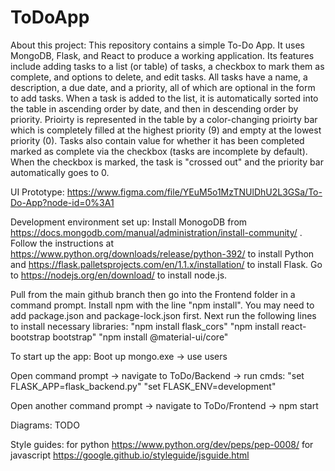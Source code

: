 # ToDoApp

About this project: This repository contains a simple To-Do App. It uses MongoDB, Flask, and React to produce a working application. Its features include adding tasks to a list (or table) of tasks, a checkbox to mark them as complete, and options to delete, and edit tasks. All tasks have a name, a description, a due date, and a priority, all of which are optional in the form to add tasks. When a task is added to the list, it is automatically sorted into the table in ascending order by date, and then in descending order by priority. Prioirty is represented in the table by a color-changing prioirty bar which is completely filled at the highest priority (9) and empty at the lowest priority (0). Tasks also contain value for whether it has been completed marked as complete via the checkbox (tasks are incomplete by default). When the checkbox is marked, the task is "crossed out" and the priority bar automatically goes to 0.

UI Prototype: https://www.figma.com/file/YEuM5o1MzTNUlDhU2L3GSa/To-Do-App?node-id=0%3A1


Development environment set up:
Install MonogoDB from https://docs.mongodb.com/manual/administration/install-community/ .
Follow the instructions at https://www.python.org/downloads/release/python-392/ to install Python
and https://flask.palletsprojects.com/en/1.1.x/installation/ to install Flask.
Go to https://nodejs.org/en/download/ to install node.js.

Pull from the main github branch then go into the Frontend folder in a command prompt. Install npm with the line "npm install". 
You may need to add package.json and package-lock.json first. Next run the following lines to install necessary libraries:
  "npm install flask_cors"
  "npm install react-bootstrap bootstrap"
  "npm install @material-ui/core"

To start up the app:
Boot up mongo.exe -> use users

Open command prompt -> navigate to ToDo/Backend -> run cmds:
    "set FLASK_APP=flask_backend.py"
    "set FLASK_ENV=development"
    
Open another command prompt -> navigate to ToDo/Frontend -> npm start


Diagrams: TODO


Style guides:
  for python https://www.python.org/dev/peps/pep-0008/
  for javascript https://google.github.io/styleguide/jsguide.html
